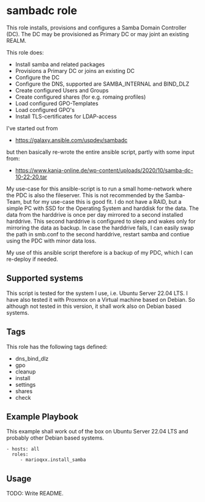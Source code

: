 sambadc role
============

This role installs, provisions and configures a Samba Domain Controller (DC).
The DC may be provisioned as Primary DC or may joint an existing REALM.

This role does:

 - Install samba and related packages
 - Provisions a Primary DC or joins an existing DC
 - Configure the DC
 - Configure the DNS, supported are SAMBA_INTERNAL and BIND_DLZ
 - Create configured Users and Groups
 - Create configured shares (for e.g. romaing profiles)
 - Load configured GPO-Templates
 - Load configured GPO's
 - Install TLS-certificates for LDAP-access

I've started out from

 - https://galaxy.ansible.com/uspdev/sambadc

but then basically re-wrote the entire ansible script, partly with
some input from:

 - https://www.kania-online.de/wp-content/uploads/2020/10/samba-dc-10-22-20.tar

My use-case for this ansible-script is to run a small home-network where the
PDC is also the fileserver. This is not recommended by the Samba-Team, but for my
use-case this is good fit.
I do not have a RAID, but a simple PC with SSD for the Operating System and harddisk
for the data. The data from the harddrive is once per day mirrored to a second
installed harddrive. This second harddrive is configured to sleep and wakes only
for mirroring the data as backup.
In case the harddrive fails, I can easily swap the path in smb.conf
to the second harddrive, restart samba and contiue using the PDC with minor data loss.

My use of this ansible script therefore is a backup of my PDC, which I can re-deploy
if needed.

Supported systems
-----------------

This script is tested for the system I use, i.e. Ubuntu Server 22.04 LTS. I have also
tested it with Proxmox on a Virtual machine based on Debian. So although not tested in this
version, it shall work also on Debian based systems.

Tags
----

This role has the following tags defined:

 - dns_bind_dlz
 - gpo
 - cleanup
 - install
 - settings
 - shares
 - check


Example Playbook
----------------

This example shall work out of the box on Ubuntu Server 22.04 LTS and probably other Debian
based systems.

    - hosts: all
      roles:
         - marioqxx.install_samba

Usage
-----


TODO: Write README.
